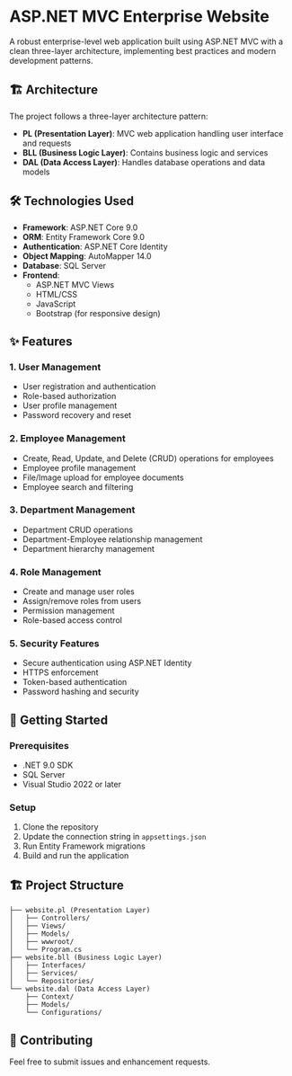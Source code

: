 # ASP.NET MVC Enterprise Website

A robust enterprise-level web application built using ASP.NET MVC with a clean three-layer architecture, implementing best practices and modern development patterns.

## 🏗️ Architecture

The project follows a three-layer architecture pattern:
- **PL (Presentation Layer)**: MVC web application handling user interface and requests
- **BLL (Business Logic Layer)**: Contains business logic and services
- **DAL (Data Access Layer)**: Handles database operations and data models

## 🛠️ Technologies Used

- **Framework**: ASP.NET Core 9.0
- **ORM**: Entity Framework Core 9.0
- **Authentication**: ASP.NET Core Identity
- **Object Mapping**: AutoMapper 14.0
- **Database**: SQL Server
- **Frontend**: 
  - ASP.NET MVC Views
  - HTML/CSS
  - JavaScript
  - Bootstrap (for responsive design)

## ✨ Features

### 1. User Management
- User registration and authentication
- Role-based authorization
- User profile management
- Password recovery and reset

### 2. Employee Management
- Create, Read, Update, and Delete (CRUD) operations for employees
- Employee profile management
- File/Image upload for employee documents
- Employee search and filtering

### 3. Department Management
- Department CRUD operations
- Department-Employee relationship management
- Department hierarchy management

### 4. Role Management
- Create and manage user roles
- Assign/remove roles from users
- Permission management
- Role-based access control

### 5. Security Features
- Secure authentication using ASP.NET Identity
- HTTPS enforcement
- Token-based authentication
- Password hashing and security

## 🚀 Getting Started

### Prerequisites
- .NET 9.0 SDK
- SQL Server
- Visual Studio 2022 or later

### Setup
1. Clone the repository
2. Update the connection string in `appsettings.json`
3. Run Entity Framework migrations
4. Build and run the application

## 🏗️ Project Structure

```
├── website.pl (Presentation Layer)
│   ├── Controllers/
│   ├── Views/
│   ├── Models/
│   ├── wwwroot/
│   └── Program.cs
├── website.bll (Business Logic Layer)
│   ├── Interfaces/
│   ├── Services/
│   └── Repositories/
└── website.dal (Data Access Layer)
    ├── Context/
    ├── Models/
    └── Configurations/
```

## 🤝 Contributing

Feel free to submit issues and enhancement requests.


